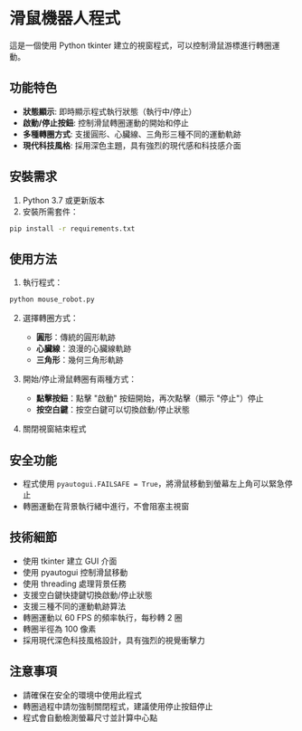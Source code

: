 # 滑鼠機器人程式

這是一個使用 Python tkinter 建立的視窗程式，可以控制滑鼠游標進行轉圈運動。

## 功能特色

- **狀態顯示**: 即時顯示程式執行狀態（執行中/停止）
- **啟動/停止按鈕**: 控制滑鼠轉圈運動的開始和停止
- **多種轉圈方式**: 支援圓形、心臟線、三角形三種不同的運動軌跡
- **現代科技風格**: 採用深色主題，具有強烈的現代感和科技感介面

## 安裝需求

1. Python 3.7 或更新版本
2. 安裝所需套件：

```bash
pip install -r requirements.txt
```

## 使用方法

1. 執行程式：
```bash
python mouse_robot.py
```

2. 選擇轉圈方式：
   - **圓形**：傳統的圓形軌跡
   - **心臟線**：浪漫的心臟線軌跡
   - **三角形**：幾何三角形軌跡

3. 開始/停止滑鼠轉圈有兩種方式：
   - **點擊按鈕**：點擊 "啟動" 按鈕開始，再次點擊（顯示 "停止"）停止
   - **按空白鍵**：按空白鍵可以切換啟動/停止狀態

4. 關閉視窗結束程式

## 安全功能

- 程式使用 `pyautogui.FAILSAFE = True`，將滑鼠移動到螢幕左上角可以緊急停止
- 轉圈運動在背景執行緒中進行，不會阻塞主視窗

## 技術細節

- 使用 tkinter 建立 GUI 介面
- 使用 pyautogui 控制滑鼠移動
- 使用 threading 處理背景任務
- 支援空白鍵快捷鍵切換啟動/停止狀態
- 支援三種不同的運動軌跡算法
- 轉圈運動以 60 FPS 的頻率執行，每秒轉 2 圈
- 轉圈半徑為 100 像素
- 採用現代深色科技風格設計，具有強烈的視覺衝擊力

## 注意事項

- 請確保在安全的環境中使用此程式
- 轉圈過程中請勿強制關閉程式，建議使用停止按鈕停止
- 程式會自動檢測螢幕尺寸並計算中心點
